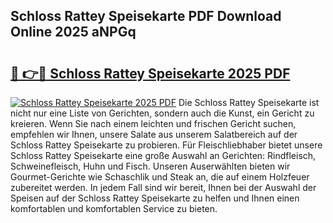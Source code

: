 ## Schloss Rattey Speisekarte PDF Download Online 2025 aNPGq

# <h2><a href="http://gc5wml.nevu.top/?p=Schloss+Rattey+Speisekarte">🔗 👉🔴 Schloss Rattey Speisekarte 2025 PDF</a></h2>

[![Schloss Rattey Speisekarte 2025 PDF](https://i.imgur.com/dBaPXMq.png)](http://gc5wml.nevu.top/?p=Schloss+Rattey+Speisekarte)
Die Schloss Rattey Speisekarte ist nicht nur eine Liste von Gerichten, sondern auch die Kunst, ein Gericht zu kreieren. Wenn Sie nach einem leichten und frischen Gericht suchen, empfehlen wir Ihnen, unsere Salate aus unserem Salatbereich auf der Schloss Rattey Speisekarte zu probieren. Für Fleischliebhaber bietet unsere Schloss Rattey Speisekarte eine große Auswahl an Gerichten: Rindfleisch, Schweinefleisch, Huhn und Fisch. Unseren Auserwählten bieten wir Gourmet-Gerichte wie Schaschlik und Steak an, die auf einem Holzfeuer zubereitet werden. In jedem Fall sind wir bereit, Ihnen bei der Auswahl der Speisen auf der Schloss Rattey Speisekarte zu helfen und Ihnen einen komfortablen und komfortablen Service zu bieten.
